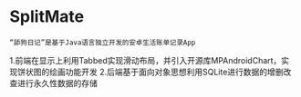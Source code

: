 # SplitMate
	“舔狗日记”是基于Java语言独立开发的安卓生活账单记录App
1.前端在显示上利用Tabbed实现滑动布局，并引入开源库MPAndroidChart，实现饼状图的绘画功能开发
2.后端基于面向对象思想利用SQLite进行数据的增删改查进行永久性数据的存储

